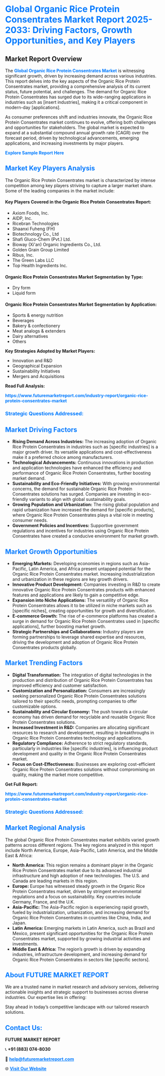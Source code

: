 <h1 style="color: #007BFF;">Global Organic Rice Protein Consentrates Market Report 2025-2033: Driving Factors, Growth Opportunities, and Key Players</h1>

<section id="overview">
<h2>Market Report Overview</h2>
<p>The <a href="https://www.futuremarketreport.com/industry-report/organic-rice-protein-consentrates-market" style="color: #007BFF; text-decoration: none;"><strong>Global Organic Rice Protein Consentrates Market</strong></a> is witnessing significant growth, driven by increasing demand across various industries. This report delves into the key aspects of the Organic Rice Protein Consentrates market, providing a comprehensive analysis of its current status, future potential, and challenges. The demand for Organic Rice Protein Consentrates has surged due to its wide-ranging applications in industries such as [insert industries], making it a critical component in modern-day [applications].</p>
<p>As consumer preferences shift and industries innovate, the Organic Rice Protein Consentrates market continues to evolve, offering both challenges and opportunities for stakeholders. The global market is expected to expand at a substantial compound annual growth rate (CAGR) over the forecast period, driven by technological advancements, emerging applications, and increasing investments by major players.</p>
</section>

<section id="overview">
<p><a href="https://www.futuremarketreport.com/request-sample/reportId=53904" style="color: #007BFF; text-decoration: none;"><strong>Explore Sample Report Here</strong></a></p>
</section>

<section id="key-players">
<h2 style="color: #007BFF;">Market Key Players Analysis</h2>
<p>The Organic Rice Protein Consentrates market is characterized by intense competition among key players striving to capture a larger market share. Some of the leading companies in the market include:</p>
<h4>Key Players Covered in the Organic Rice Protein Consentrates Report:</h4>
<ul><li>Axiom Foods, Inc.</li><li>AIDP, Inc.</li><li>Ricebran Technologies</li><li>Shaanxi Fuheng (FH)</li><li>Biotechnology Co., Ltd</li><li>Shafi Gluco-Chem (Pvt.) Ltd.</li><li>Bioway (Xi&#039;an) Organic Ingredients Co., Ltd.</li><li>Golden Grain Group Limited</li><li>Ribus, Inc.</li><li>The Green Labs LLC</li><li>Top Health Ingredients Inc.</li></ul>
<h4>Organic Rice Protein Consentrates Market Segmentation by Type:</h4>
<ul><li>Dry form</li><li>Liquid form</li></ul>

<h4>Organic Rice Protein Consentrates Market Segmentation by Application:</h4>
<ul><li>Sports &amp; energy nutrition</li><li>Beverages</li><li>Bakery &amp; confectionery</li><li>Meat analogs &amp; extenders</li><li>Dairy alternatives</li><li>Others</li></ul>
<p><strong>Key Strategies Adopted by Market Players:</strong></p>
<ul>
<li>Innovation and R&D</li>
<li>Geographical Expansion</li>
<li>Sustainability Initiatives</li>
<li>Mergers and Acquisitions</li>
</ul>
</section>

<section>
<p><strong>Read Full Analysis: </strong></p><a href="https://www.futuremarketreport.com/industry-report/organic-rice-protein-consentrates-market" style="color: #007BFF; text-decoration: none;"><strong>https://www.futuremarketreport.com/industry-report/organic-rice-protein-consentrates-market</strong></a>
<h3 style="color: #007BFF;">Strategic Questions Addressed:</h3>
</section>

<section id="driving-factors">
<h2 style="color: #007BFF;">Market Driving Factors</h2>
<ul>
<li><strong>Rising Demand Across Industries:</strong> The increasing adoption of Organic Rice Protein Consentrates in industries such as [specific industries] is a major growth driver. Its versatile applications and cost-effectiveness make it a preferred choice among manufacturers.</li>
<li><strong>Technological Advancements:</strong> Continuous innovations in production and application technologies have enhanced the efficiency and performance of Organic Rice Protein Consentrates, further boosting market demand.</li>
<li><strong>Sustainability and Eco-Friendly Initiatives:</strong> With growing environmental concerns, the demand for sustainable Organic Rice Protein Consentrates solutions has surged. Companies are investing in eco-friendly variants to align with global sustainability goals.</li>
<li><strong>Growing Population and Urbanization:</strong> The rising global population and rapid urbanization have increased the demand for [specific products], where Organic Rice Protein Consentrates plays a vital role in meeting consumer needs.</li>
<li><strong>Government Policies and Incentives:</strong> Supportive government regulations and incentives for industries using Organic Rice Protein Consentrates have created a conducive environment for market growth.</li>
</ul>
</section>

<section id="growth-opportunities">
<h2 style="color: #007BFF;">Market Growth Opportunities</h2>
<ul>
<li><strong>Emerging Markets:</strong> Developing economies in regions such as Asia-Pacific, Latin America, and Africa present untapped potential for the Organic Rice Protein Consentrates market. Increasing industrialization and urbanization in these regions are key growth drivers.</li>
<li><strong>Innovative Product Development:</strong> Companies investing in R&D to create innovative Organic Rice Protein Consentrates products with enhanced features and applications are likely to gain a competitive edge.</li>
<li><strong>Expansion into Niche Applications:</strong> The versatility of Organic Rice Protein Consentrates allows it to be utilized in niche markets such as [specific niches], creating opportunities for growth and diversification.</li>
<li><strong>E-commerce Growth:</strong> The rise of e-commerce platforms has created a surge in demand for Organic Rice Protein Consentrates used in [specific applications], further boosting market growth.</li>
<li><strong>Strategic Partnerships and Collaborations:</strong> Industry players are forming partnerships to leverage shared expertise and resources, driving the development and adoption of Organic Rice Protein Consentrates products globally.</li>
</ul>
</section>

<section id="trending-factors">
<h2 style="color: #007BFF;">Market Trending Factors</h2>
<ul>
<li><strong>Digital Transformation:</strong> The integration of digital technologies in the production and distribution of Organic Rice Protein Consentrates has improved efficiency and customer satisfaction.</li>
<li><strong>Customization and Personalization:</strong> Consumers are increasingly seeking personalized Organic Rice Protein Consentrates solutions tailored to their specific needs, prompting companies to offer customizable options.</li>
<li><strong>Sustainability and Circular Economy:</strong> The push towards a circular economy has driven demand for recyclable and reusable Organic Rice Protein Consentrates solutions.</li>
<li><strong>Increased Investment in R&D:</strong> Companies are allocating significant resources to research and development, resulting in breakthroughs in Organic Rice Protein Consentrates technology and applications.</li>
<li><strong>Regulatory Compliance:</strong> Adherence to strict regulatory standards, particularly in industries like [specific industries], is influencing product development and quality in the Organic Rice Protein Consentrates market.</li>
<li><strong>Focus on Cost-Effectiveness:</strong> Businesses are exploring cost-efficient Organic Rice Protein Consentrates solutions without compromising on quality, making the market more competitive.</li>
</ul>
</section>

<section>
<p><strong>Get Full Report: </strong></p><a href="https://www.futuremarketreport.com/industry-report/organic-rice-protein-consentrates-market" style="color: #007BFF; text-decoration: none;"><strong>https://www.futuremarketreport.com/industry-report/organic-rice-protein-consentrates-market</strong></a>
<h3 style="color: #007BFF;">Strategic Questions Addressed:</h3>
</section>


<section id="regional-analysis">
<h2 style="color: #007BFF;">Market Regional Analysis</h2>
<p>The global Organic Rice Protein Consentrates market exhibits varied growth patterns across different regions. The key regions analyzed in this report include North America, Europe, Asia-Pacific, Latin America, and the Middle East & Africa:</p>
<ul>
<li><strong>North America:</strong> This region remains a dominant player in the Organic Rice Protein Consentrates market due to its advanced industrial infrastructure and high adoption of new technologies. The U.S. and Canada are leading markets in this region.</li>
<li><strong>Europe:</strong> Europe has witnessed steady growth in the Organic Rice Protein Consentrates market, driven by stringent environmental regulations and a focus on sustainability. Key countries include Germany, France, and the U.K.</li>
<li><strong>Asia-Pacific:</strong> The Asia-Pacific region is experiencing rapid growth, fueled by industrialization, urbanization, and increasing demand for Organic Rice Protein Consentrates in countries like China, India, and Japan.</li>
<li><strong>Latin America:</strong> Emerging markets in Latin America, such as Brazil and Mexico, present significant opportunities for the Organic Rice Protein Consentrates market, supported by growing industrial activities and investments.</li>
<li><strong>Middle East & Africa:</strong> The region’s growth is driven by expanding industries, infrastructure development, and increasing demand for Organic Rice Protein Consentrates in sectors like [specific sectors].</li>
</ul>
</section>

<footer>
<h2 style="color: #007BFF;">About FUTURE MARKET REPORT</h2>
<p>We are a trusted name in market research and advisory services, delivering actionable insights and strategic support to businesses across diverse industries. Our expertise lies in offering:</p>

<p>Stay ahead in today’s competitive landscape with our tailored research solutions.</p>

<h2 style="color: #007BFF;">Contact Us:</h2>
<p><strong>FUTURE MARKET REPORT</strong></p>
<p>📞 <strong>+91 (883) 074-8030</strong></p>
<p>📧 <strong><a href="mailto:help@futuremarketreport.com" style="color: #007BFF;">help@futuremarketreport.com</a></strong></p>
<p>🌐 <strong><a href="https://www.futuremarketreport.com/" style="color: #007BFF;">Visit Our Website</a></strong></p>
</footer>